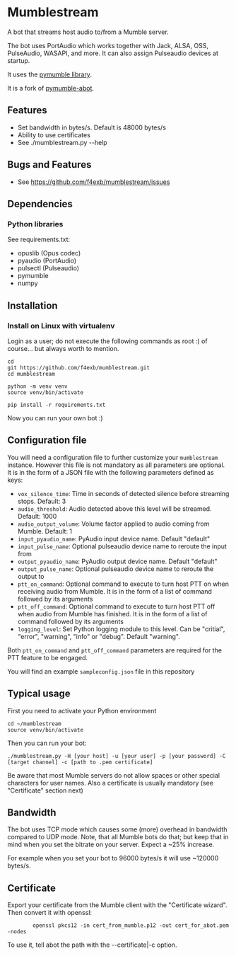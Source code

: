 # Mumblestream
A bot that streams host audio to/from a Mumble server.

The bot uses PortAudio which works together with Jack, ALSA, OSS, PulseAudio, WASAPI, and more. It can also assign Pulseaudio devices at startup.

It uses the [pymumble library](https://github.com/azlux/pymumble).

It is a fork of [pymumble-abot](https://github.com/ranomier/pymumble-abot).

## Features
* Set bandwidth in bytes/s. Default is 48000 bytes/s
* Ability to use certificates
* See ./mumblestream.py --help

## Bugs and Features
* See https://github.com/f4exb/mumblestream/issues

## Dependencies
### Python libraries
See requirements.txt:
* opuslib (Opus codec)
* pyaudio (PortAudio)
* pulsectl (Pulseaudio)
* pymumble
* numpy

## Installation
### Install on Linux with virtualenv
Login as a user; do not execute the following commands as root :) of course... but always worth to mention.

    cd
	git https://github.com/f4exb/mumblestream.git
	cd mumblestream

	python -m venv venv
	source venv/bin/activate

	pip install -r requirements.txt


Now you can run your own bot :)

## Configuration file

You will need a configuration file to further customize your `mumblestream` instance. However this file is not mandatory as all parameters are optional. It is in the form of a JSON file with the following parameters defined as keys:

- `vox_silence_time`: Time in seconds of detected silence before streaming stops. Default: 3
- `audio_threshold`: Audio detected above this level will be streamed. Default: 1000
- `audio_output_volume`: Volume factor applied to audio coming from Mumble. Default: 1
- `input_pyaudio_name`: PyAudio input device name. Default "default"
- `input_pulse_name`: Optional pulseaudio device name to reroute the input from
- `output_pyaudio_name`: PyAudio output device name. Default "default"
- `output_pulse_name`: Optional pulseaudio device name to reroute the output to
- `ptt_on_command`: Optional command to execute to turn host PTT on when receiving audio from Mumble. It is in the form of a list of command followed by its arguments
- `ptt_off_command`: Optional command to execute to turn host PTT off when audio from Mumble has finished. It is in the form of a list of command followed by its arguments
- `logging_level`: Set Python logging module to this level. Can be "critial", "error", "warning", "info" or "debug". Default "warning".

Both `ptt_on_command` and `ptt_off_command` parameters are required for the PTT feature to be engaged.

You will find an example `sampleconfig.json` file in this repository

## Typical usage
First you need to activate your Python environment

    cd ~/mumblestream
    source venv/bin/activate

Then you can run your bot:

	./mumblestream.py -H [your host] -u [your user] -p [your password] -C [target channel] -c [path to .pem certificate]

Be aware that most Mumble servers do not allow spaces or other special characters for user names.
Also a certificate is usually mandatory (see "Certificate" section next)

## Bandwidth
The bot uses TCP mode which causes some (more) overhead in bandwidth compared to UDP mode. Note, that all Mumble bots do that; but keep that in mind when you set the bitrate on your server. Expect a ~25% increase.

For example when you set your bot to 96000 bytes/s it will use ~120000 bytes/s.

## Certificate
Export your certificate from the Mumble client with the "Certificate wizard". Then convert it with openssl:

			openssl pkcs12 -in cert_from_mumble.p12 -out cert_for_abot.pem -nodes

To use it, tell abot the path with the --certificate|-c option.
